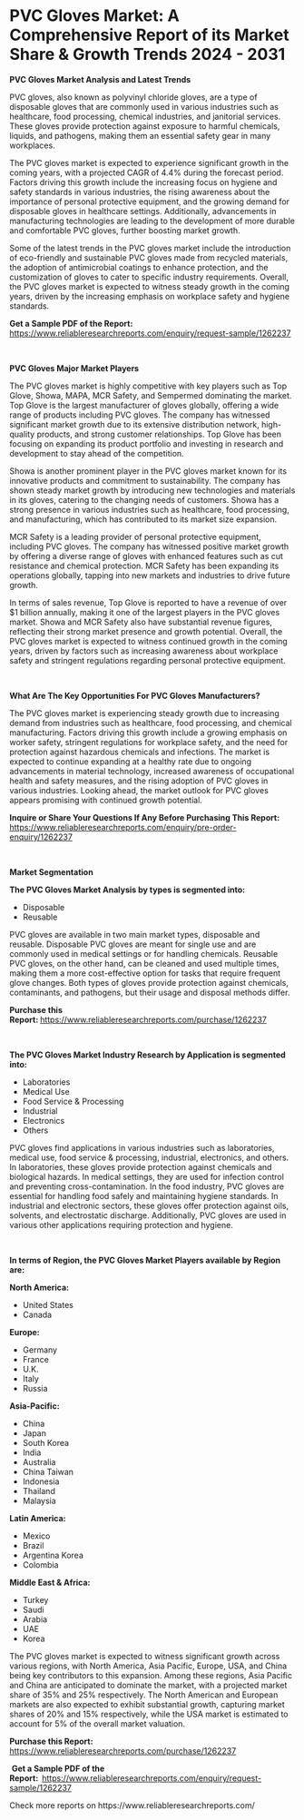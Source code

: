 <p><h1>PVC Gloves Market: A Comprehensive Report of its Market Share & Growth Trends 2024 - 2031</h1></p><p><strong>PVC Gloves Market Analysis and Latest Trends</strong></p>
<p><p>PVC gloves, also known as polyvinyl chloride gloves, are a type of disposable gloves that are commonly used in various industries such as healthcare, food processing, chemical industries, and janitorial services. These gloves provide protection against exposure to harmful chemicals, liquids, and pathogens, making them an essential safety gear in many workplaces.</p><p>The PVC gloves market is expected to experience significant growth in the coming years, with a projected CAGR of 4.4% during the forecast period. Factors driving this growth include the increasing focus on hygiene and safety standards in various industries, the rising awareness about the importance of personal protective equipment, and the growing demand for disposable gloves in healthcare settings. Additionally, advancements in manufacturing technologies are leading to the development of more durable and comfortable PVC gloves, further boosting market growth.</p><p>Some of the latest trends in the PVC gloves market include the introduction of eco-friendly and sustainable PVC gloves made from recycled materials, the adoption of antimicrobial coatings to enhance protection, and the customization of gloves to cater to specific industry requirements. Overall, the PVC gloves market is expected to witness steady growth in the coming years, driven by the increasing emphasis on workplace safety and hygiene standards.</p></p>
<p><strong>Get a Sample PDF of the Report:&nbsp;</strong> <a href="https://www.reliableresearchreports.com/enquiry/request-sample/1262237">https://www.reliableresearchreports.com/enquiry/request-sample/1262237</a></p>
<p>&nbsp;</p>
<p><strong>PVC Gloves Major Market Players</strong></p>
<p><p>The PVC gloves market is highly competitive with key players such as Top Glove, Showa, MAPA, MCR Safety, and Sempermed dominating the market. Top Glove is the largest manufacturer of gloves globally, offering a wide range of products including PVC gloves. The company has witnessed significant market growth due to its extensive distribution network, high-quality products, and strong customer relationships. Top Glove has been focusing on expanding its product portfolio and investing in research and development to stay ahead of the competition. </p><p>Showa is another prominent player in the PVC gloves market known for its innovative products and commitment to sustainability. The company has shown steady market growth by introducing new technologies and materials in its gloves, catering to the changing needs of customers. Showa has a strong presence in various industries such as healthcare, food processing, and manufacturing, which has contributed to its market size expansion.</p><p>MCR Safety is a leading provider of personal protective equipment, including PVC gloves. The company has witnessed positive market growth by offering a diverse range of gloves with enhanced features such as cut resistance and chemical protection. MCR Safety has been expanding its operations globally, tapping into new markets and industries to drive future growth.</p><p>In terms of sales revenue, Top Glove is reported to have a revenue of over $1 billion annually, making it one of the largest players in the PVC gloves market. Showa and MCR Safety also have substantial revenue figures, reflecting their strong market presence and growth potential. Overall, the PVC gloves market is expected to witness continued growth in the coming years, driven by factors such as increasing awareness about workplace safety and stringent regulations regarding personal protective equipment.</p></p>
<p>&nbsp;</p>
<p><strong>What Are The Key Opportunities For PVC Gloves Manufacturers?</strong></p>
<p><p>The PVC gloves market is experiencing steady growth due to increasing demand from industries such as healthcare, food processing, and chemical manufacturing. Factors driving this growth include a growing emphasis on worker safety, stringent regulations for workplace safety, and the need for protection against hazardous chemicals and infections. The market is expected to continue expanding at a healthy rate due to ongoing advancements in material technology, increased awareness of occupational health and safety measures, and the rising adoption of PVC gloves in various industries. Looking ahead, the market outlook for PVC gloves appears promising with continued growth potential.</p></p>
<p><strong>Inquire or Share Your Questions If Any Before Purchasing This Report:</strong> <a href="https://www.reliableresearchreports.com/enquiry/pre-order-enquiry/1262237">https://www.reliableresearchreports.com/enquiry/pre-order-enquiry/1262237</a></p>
<p>&nbsp;</p>
<p><strong>Market Segmentation</strong></p>
<p><strong>The PVC Gloves Market Analysis by types is segmented into:</strong></p>
<p><ul><li>Disposable</li><li>Reusable</li></ul></p>
<p><p>PVC gloves are available in two main market types, disposable and reusable. Disposable PVC gloves are meant for single use and are commonly used in medical settings or for handling chemicals. Reusable PVC gloves, on the other hand, can be cleaned and used multiple times, making them a more cost-effective option for tasks that require frequent glove changes. Both types of gloves provide protection against chemicals, contaminants, and pathogens, but their usage and disposal methods differ.</p></p>
<p><strong>Purchase this Report:&nbsp;</strong><a href="https://www.reliableresearchreports.com/purchase/1262237">https://www.reliableresearchreports.com/purchase/1262237</a></p>
<p>&nbsp;</p>
<p><strong>The PVC Gloves Market Industry Research by Application is segmented into:</strong></p>
<p><ul><li>Laboratories</li><li>Medical Use</li><li>Food Service & Processing</li><li>Industrial</li><li>Electronics</li><li>Others</li></ul></p>
<p><p>PVC gloves find applications in various industries such as laboratories, medical use, food service & processing, industrial, electronics, and others. In laboratories, these gloves provide protection against chemicals and biological hazards. In medical settings, they are used for infection control and preventing cross-contamination. In the food industry, PVC gloves are essential for handling food safely and maintaining hygiene standards. In industrial and electronic sectors, these gloves offer protection against oils, solvents, and electrostatic discharge. Additionally, PVC gloves are used in various other applications requiring protection and hygiene.</p></p>
<p>&nbsp;</p>
<p><strong>In terms of Region, the PVC Gloves Market Players available by Region are:</strong></p>
<p>
    <p> <strong> North America: </strong>
        <ul>
            <li>United States</li>
            <li>Canada</li>
        </ul>
        </p> 
    <p> <strong> Europe: </strong>
        <ul>
            <li>Germany</li>
            <li>France</li>
            <li>U.K.</li>
            <li>Italy</li>
            <li>Russia</li>
        </ul>
        </p> 
    <p> <strong> Asia-Pacific: </strong>
        <ul>
            <li>China</li>
            <li>Japan</li>
            <li>South Korea</li>
            <li>India</li>
            <li>Australia</li>
            <li>China Taiwan</li>
            <li>Indonesia</li>
            <li>Thailand</li>
            <li>Malaysia</li>
        </ul>
        </p> 
    <p> <strong> Latin America: </strong>
        <ul>
            <li>Mexico</li>
            <li>Brazil</li>
            <li>Argentina Korea</li>
            <li>Colombia</li>
        </ul>
        </p> 
    <p> <strong> Middle East & Africa: </strong>
        <ul>
            <li>Turkey</li>
            <li>Saudi</li>
            <li>Arabia</li>
            <li>UAE</li>
            <li>Korea</li>
        </ul>
    </p>
    </p>
<p><p>The PVC gloves market is expected to witness significant growth across various regions, with North America, Asia Pacific, Europe, USA, and China being key contributors to this expansion. Among these regions, Asia Pacific and China are anticipated to dominate the market, with a projected market share of 35% and 25% respectively. The North American and European markets are also expected to exhibit substantial growth, capturing market shares of 20% and 15% respectively, while the USA market is estimated to account for 5% of the overall market valuation.</p></p>
<p><strong>Purchase this Report: </strong><a href="https://www.reliableresearchreports.com/purchase/1262237">https://www.reliableresearchreports.com/purchase/1262237</a></p>
<p>&nbsp;<strong>Get a Sample PDF of the Report:&nbsp;&nbsp;</strong><a href="https://www.reliableresearchreports.com/enquiry/request-sample/1262237">https://www.reliableresearchreports.com/enquiry/request-sample/1262237</a></p>
<p><strong></strong></p>
<p>Check more reports on https://www.reliableresearchreports.com/</p>
